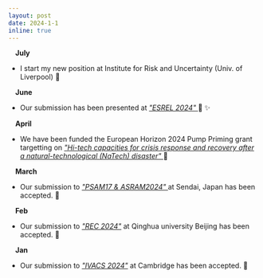 ```yaml
---
layout: post
date: 2024-1-1
inline: true
---
```



&emsp;**July**
- I start my new position at Institute for Risk and Uncertainty (Univ. of Liverpool) :star2:

&emsp;**June**
- Our submission has been presented at *<a href='https://esrel2024.com/'> "ESREL 2024" </a>* :muscle: :sparkles:

&emsp;**April**
- We have been funded the European Horizon 2024 Pump Priming grant targetting on 
*<a href='https://ec.europa.eu/info/funding-tenders/opportunities/portal/screen/opportunities/topic-details/horizon-cl3-2024-drs-01-04'> "Hi-tech capacities for crisis response and recovery after a natural-technological (NaTech) disaster" </a>*  :dizzy:

&emsp;**March**
- Our submission to *<a href='https://www.psam17-asram2024.org/'>"PSAM17 & ASRAM2024" </a>* at Sendai, Japan has been accepted. :muscle:


&emsp;**Feb**
- Our submission to *<a href='http://rec2024.com/'>"REC 2024"</a>* at Qinghua university Beijing has been accepted. :muscle:


&emsp;**Jan**
- Our submission to *<a href='https://www.ivacs2024.com/'>"IVACS 2024"</a>* at Cambridge has been accepted. :muscle:







